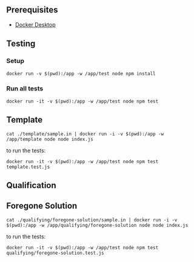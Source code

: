 ## Prerequisites

- [Docker Desktop]([http://](https://docs.docker.com/get-docker/))

## Testing

### Setup

```
docker run -v $(pwd):/app -w /app/test node npm install
```

### Run all tests

```
docker run -it -v $(pwd):/app -w /app/test node npm test
```

## Template

```
cat ./template/sample.in | docker run -i -v $(pwd):/app -w /app/template node node index.js
```

to run the tests:

```
docker run -it -v $(pwd):/app -w /app/test node npm test template.test.js
```

## Qualification

## Foregone Solution

```
cat ./qualifying/foregone-solution/sample.in | docker run -i -v $(pwd):/app -w /app/qualifying/foregone-solution node node index.js
```

to run the tests:

```
docker run -it -v $(pwd):/app -w /app/test node npm test qualifying/foregone-solution.test.js
```
